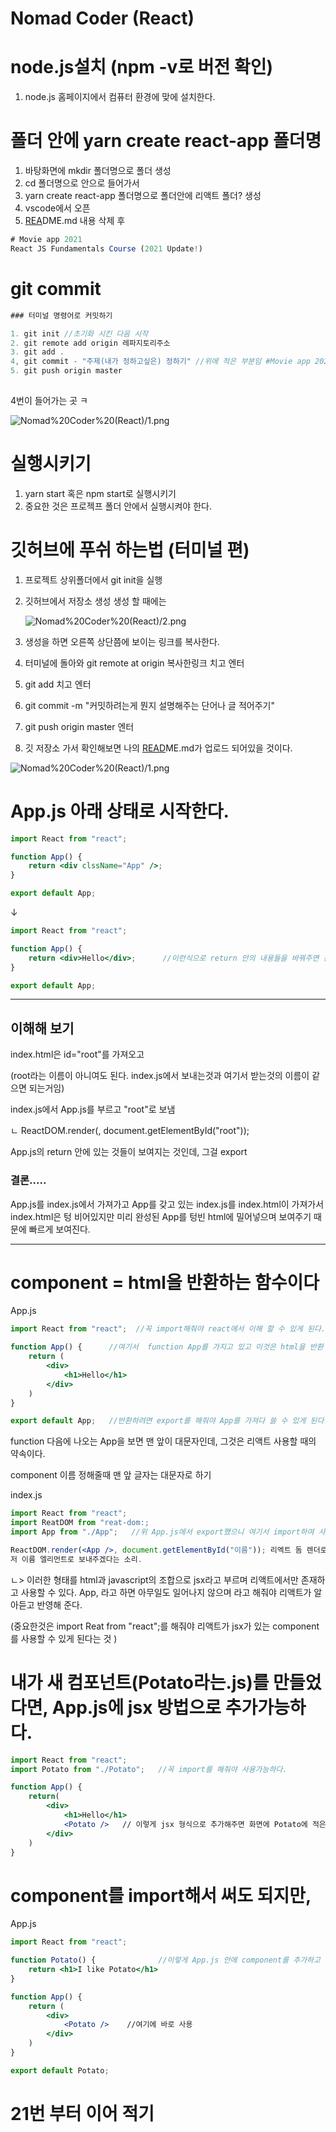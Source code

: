 # Nomad Coder (React)

# node.js설치 (npm -v로 버전 확인)

1. node.js  홈페이지에서 컴퓨터 환경에 맞에 설치한다.

# 폴더 안에 yarn create react-app 폴더명

1. 바탕화면에 mkdir 폴더명으로 폴더 생성
2. cd 폴더명으로 안으로 들어가서
3. yarn create react-app 폴더명으로 폴더안에 리액트 폴더? 생성
4. vscode에서 오픈
5. [REA](http://read.me)DME.md 내용 삭제 후 

```jsx
# Movie app 2021
React JS Fundamentals Course (2021 Update!)
```

# git commit

```jsx
### 터미널 명령어로 커밋하기

1. git init //초기화 시킨 다음 시작
2. git remote add origin 레파지토리주소 
3. git add .
4, git commit - "주제(내가 정하고싶은) 정하기" //위에 적은 부분임 #Movie app 2021~ ...
5. git push origin master
 
```

4번이 들어가는 곳 ㅋ

![Nomad%20Coder%20(React)/1.png](Nomad%20Coder%20(React)/1.png)

# 실행시키기

1. yarn start 혹은 npm start로 실행시키기
2. 중요한 것은 프로젝프 폴더 안에서 실행시켜야 한다.

# 깃허브에 푸쉬 하는법 (터미널 편)

1. 프로젝트 상위폴더에서 git init을 실행
2. 깃허브에서 저장소 생성 생성 할 때에는

    ![Nomad%20Coder%20(React)/2.png](Nomad%20Coder%20(React)/2.png)

1. 생성을 하면 오른쪽 상단쯤에 보이는 링크를 복사한다.
2. 터미널에 돌아와 git remote at  origin 복사한링크 치고 엔터
3. git add 치고 엔터
4. git commit -m "커밋하려는게 뭔지 설명해주는 단어나 글 적어주기"
5. git push origin master 엔터
6. 깃 저장소 가서 확인해보면 나의 [READ](http://read.me)ME.md가 업로드 되어있을 것이다.

![Nomad%20Coder%20(React)/1.png](Nomad%20Coder%20(React)/1%201.png)

# App.js 아래 상태로 시작한다.

```jsx
import React from "react";

function App() {
	return <div clssName="App" />;
}

export default App;
```

↓

```jsx
import React from "react";

function App() {
	return <div>Hello</div>;      //이런식으로 return 안의 내용들을 바꿔주면 된다.
}

export default App;
```

---

## 이해해 보기

index.html은 id="root"를 가져오고 

(root라는 이름이 아니여도 된다. index.js에서 보내는것과 여기서 받는것의 이름이 같으면 되는거임)

index.js에서 App.js를 부르고 "root"로 보냄

 ㄴ ReactDOM.render(<App />, document.getElementById("root"));

App.js의 return 안에 있는 것들이 보여지는 것인데, 그걸 export

### 결론.....

App.js를 index.js에서 가져가고 App를 갖고 있는  index.js를 index.html이 가져가서 index.html은 텅 비어있지만 미리 완성된 App를 텅빈 html에 밀어넣으며 보여주기 때문에 빠르게 보여진다.

---

# component = html을 반환하는 함수이다

App.js

```jsx
import React from "react";  //꼭 import해줘야 react에서 이해 할 수 있게 된다.

function App() {      //여기서  function App를 가지고 있고 이것은 html을 반환 할거임.
	return (
		<div>
			<h1>Hello</h1>
		</div>
	)
}

export default App;   //반환하려면 export를 해줘야 App를 가져다 쓸 수 있게 된다.
```

function 다음에 나오는 App을 보면 맨 앞이 대문자인데, 그것은 리액트 사용할 때의 약속이다.

component 이름 정해줄때 맨 앞 글자는 대문자로 하기

index.js

```jsx
import React from "react";
import ReatDOM from "reat-dom:;
import App from "./App";   //위 App.js에서 export했으니 여기서 import하여 사용가능한 것이다.

ReactDOM.render(<App />, document.getElementById("이름")); 리엑트 돔 렌더로 가져온 App.js를
저 이름 엘리먼트로 보내주겠다는 소리.
```

<App /> 

 ㄴ> 이러한 형태를 html과 javascript의 조합으로 jsx라고 부르며 리액트에서만 존재하고 사용할 수 있다. App, 라고 하면 아무일도 일어나지 않으며 <App />라고 해줘야 리액트가 알아듣고 반영해 준다.

(중요한것은 import Reat from "react";를 해줘야 리액트가 jsx가 있는 component를 사용할 수 있게 된다는 것 )

# 내가 새 컴포넌트(Potato라는.js)를 만들었다면, App.js에 jsx 방법으로 추가가능하다.

```jsx
import React from "react";
import Potato from "./Potato";   //꼭 import를 해줘야 사용가능하다.

function App() {
	return(
		<div>
			<h1>Hello</h1>
			<Potato />   // 이렇게 jsx 형식으로 추가해주면 화면에 Potato에 적은 내용들도 포함된다.
		</div>
	)
}
```

# component를 import해서 써도 되지만,

App.js

```jsx
import React from "react";

function Potato() {              //이렇게 App.js 안에 component를 추가하고 바로 사용도 가능.
	return <h1>I like Potato</h1>
}

function App() {  
	return (
		<div>
			<Potato />    //여기에 바로 사용
		</div>
	)
}

export default Potato;
```

# 21번 부터 이어 적기
